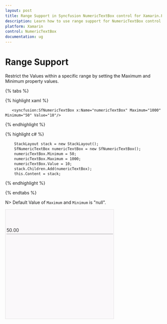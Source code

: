 ```yaml
---
layout: post
title: Range Support in Syncfusion NumericTextBox control for Xamarin.Forms
description: Learn how to use range support for NumericTextBox control.
platform: Xamarin
control: NumericTextBox
documentation: ug
---
```

# Range Support

Restrict the Values within a specific range by setting the Maximum and Minimum property values.

{% tabs %}

{% highlight xaml %}

	   <syncfusion:SfNumericTextBox x:Name="numericTextBox" Maximum="1000" Minimum="50" Value="10"/>
	
{% endhighlight %}
	
{% highlight c# %}
	
        StackLayout stack = new StackLayout();
        SfNumericTextBox numericTextBox = new SfNumericTextBox();
        numericTextBox.Minimum = 50;
        numericTextBox.Maximum = 1000;
        numericTextBox.Value = 10;
        stack.Children.Add(numericTextBox);
        this.Content = stack;
			
{% endhighlight %}

{% endtabs %}

N> Default Value of `Maximum` and `Minimum` is "null".

![SfNumericTextBox RangeSupport](images/RangeSupport.gif)